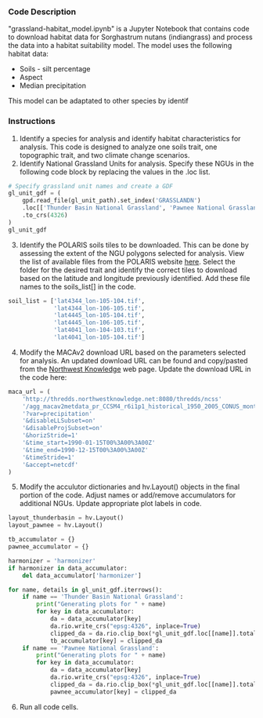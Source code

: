 ### Code Description
"grassland-habitat_model.ipynb" is a Jupyter Notebook that contains code to download habitat data for Sorghastrum nutans (indiangrass) and process the data into a habitat suitability model. The model uses the following habitat data:
- Soils - silt percentage
- Aspect
- Median precipitation

This model can be adaptated to other species by identif

### Instructions
1. Identify a species for analysis and identify habitat characteristics for analysis. This code is designed to analyze one soils trait, one topographic trait, and two climate change scenarios.
2. Identify National Grassland Units for analysis. Specify these NGUs in the following code block by replacing the values in the .loc list.
```python
# Specify grassland unit names and create a GDF    
gl_unit_gdf = (
    gpd.read_file(gl_unit_path).set_index('GRASSLANDN')
    .loc[['Thunder Basin National Grassland', 'Pawnee National Grassland']]
    .to_crs(4326)
)
gl_unit_gdf
```
3. Identify the POLARIS soils tiles to be downloaded. This can be done by assessing the extent of the NGU polygons selected for analysis. View the list of available files from the POLARIS website [here](http://hydrology.cee.duke.edu/POLARIS/PROPERTIES/v1.0/). Select the folder for the desired trait and identify the correct tiles to download based on the latitude and longitude previously identified. Add these file names to the soils_list[] in the code.
```python
soil_list = ['lat4344_lon-105-104.tif',
             'lat4344_lon-106-105.tif',
             'lat4445_lon-105-104.tif',
             'lat4445_lon-106-105.tif',
             'lat4041_lon-104-103.tif',
             'lat4041_lon-105-104.tif']
```
4. Modify the MACAv2 download URL based on the parameters selected for analysis. An updated download URL can be found and copy/pasted from the [Northwest Knowledge](https://climate.northwestknowledge.net/MACA/data_catalogs.php) web page. Update the download URL in the code here:
```python
maca_url = (
    'http://thredds.northwestknowledge.net:8080/thredds/ncss'
    '/agg_macav2metdata_pr_CCSM4_r6i1p1_historical_1950_2005_CONUS_monthly.nc'
    '?var=precipitation'
    '&disableLLSubset=on'
    '&disableProjSubset=on'
    '&horizStride=1'
    '&time_start=1990-01-15T00%3A00%3A00Z'
    '&time_end=1990-12-15T00%3A00%3A00Z'
    '&timeStride=1'
    '&accept=netcdf'
)
```
5. Modify the acculutor dictionaries and hv.Layout() objects in the final portion of the code. Adjust names or add/remove accumulators for additional NGUs. Update appropriate plot labels in code.
```python
layout_thunderbasin = hv.Layout()
layout_pawnee = hv.Layout()

tb_accumulator = {}
pawnee_accumulator = {}

harmonizer = 'harmonizer'
if harmonizer in data_accumulator:
    del data_accumulator['harmonizer']

for name, details in gl_unit_gdf.iterrows():
    if name == 'Thunder Basin National Grassland':
        print("Generating plots for " + name)
        for key in data_accumulator:
            da = data_accumulator[key]
            da.rio.write_crs("epsg:4326", inplace=True)
            clipped_da = da.rio.clip_box(*gl_unit_gdf.loc[[name]].total_bounds)
            tb_accumulator[key] = clipped_da
    if name == 'Pawnee National Grassland':
        print("Generating plots for " + name)
        for key in data_accumulator:
            da = data_accumulator[key]
            da.rio.write_crs("epsg:4326", inplace=True)
            clipped_da = da.rio.clip_box(*gl_unit_gdf.loc[[name]].total_bounds)
            pawnee_accumulator[key] = clipped_da
```
6. Run all code cells.

